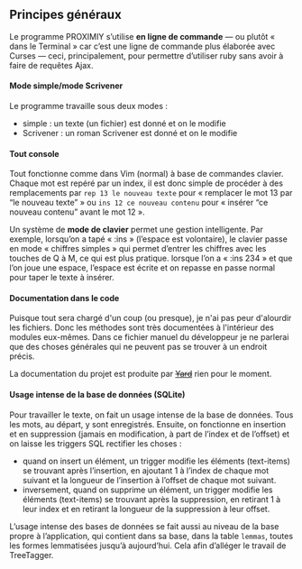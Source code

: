 ## Principes généraux

Le programme PROXIMIY s’utilise **en ligne de commande** — ou plutôt « dans le Terminal » car c’est une ligne de commande plus élaborée avec Curses — ceci, principalement, pour permettre d’utiliser ruby sans avoir à faire de requêtes Ajax.

#### Mode simple/mode Scrivener

Le programme travaille sous deux modes :

* simple : un texte (un fichier) est donné et on le modifie
* Scrivener : un roman Scrivener est donné et on le modifie

#### Tout console

Tout fonctionne comme dans Vim (normal) à base de commandes clavier. Chaque mot est repéré par un index, il est donc simple de procéder à des remplacements par `rep 13 le nouveau texte` pour « remplacer le mot 13 par “le nouveau texte” » ou `ins 12 ce nouveau contenu` pour « insérer “ce nouveau contenu” avant le mot 12 ».

Un système de **mode de clavier** permet une gestion intelligente. Par exemple, lorsqu’on a tapé « :ins  » (l’espace est volontaire), le clavier passe en mode « chiffres simples » qui permet d’entrer les chiffres avec les touches de Q à M, ce qui est plus pratique. lorsque l’on a « :ins 234 » et que l’on joue une espace, l’espace est écrite et on repasse en passe normal pour taper le texte à insérer.

#### Documentation dans le code

Puisque tout sera chargé d'un coup (ou presque), je n'ai pas peur d'alourdir les fichiers. Donc les méthodes sont très documentées à l'intérieur des modules eux-mêmes. Dans ce fichier manuel du développeur je ne parlerai que des choses générales qui ne peuvent pas se trouver à un endroit précis.

La documentation du projet est produite par [~~Yard~~](https://yardoc.org/) rien pour le moment.

#### Usage intense de la base de données (SQLite)

Pour travailler le texte, on fait un usage intense de la base de données. Tous les mots, au départ, y sont enregistrés. Ensuite, on fonctionne en insertion et en suppression (jamais en modification, à part de l’index et de l’offset) et on laisse les triggers SQL rectifier les choses :

* quand on insert un élément, un trigger modifie les éléments (text-items) se trouvant après l’insertion, en ajoutant 1 à l’index de chaque mot suivant et la longueur de l’insertion à l’offset de chaque mot suivant.
* inversement, quand on supprime un élément, un trigger modifie les éléments (text-items) se trouvant après la suppression, en retirant 1 à leur index et en retirant la longueur de la suppression à leur offset.

L’usage intense des bases de données se fait aussi au niveau de la base propre à l’application, qui contient dans sa base, dans la table `lemmas`, toutes les formes lemmatisées jusqu’à aujourd’hui. Cela afin d’alléger le travail de TreeTagger.
